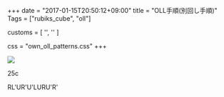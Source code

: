 +++
date = "2017-01-15T20:50:12+09:00"
title = "OLL手順(別回し手順)"
Tags = ["rubiks_cube", "oll"]

customs = [
  '<link rel="stylesheet" href="https://cdnjs.cloudflare.com/ajax/libs/izimodal/1.4.2/css/iziModal.css" integrity="sha256-m/nnXscwkcMbAFsUOys9WKr+MzlZz3q7EcJpkOxItaU=" crossorigin="anonymous" />',
  '<script src="https://cdnjs.cloudflare.com/ajax/libs/izimodal/1.4.2/js/iziModal.js" integrity="sha256-rPSLT4QVhivrxPwK7xeqPLVWDDtc2YHkZHVxs1I6u9Y=" crossorigin="anonymous"></script>'
]

css = "own_oll_patterns.css"
+++
<div class="pattern">
  <div class="lc"><img class="type-c" src="/rubiks_cube/img/oll/25.png"></div><div class="rc"><p>25c</p><p class="steps">RL'UR'U'LURU'R'</p></div>
</div>

<script src="/rubiks_cube/js/patterns.js"></script>
